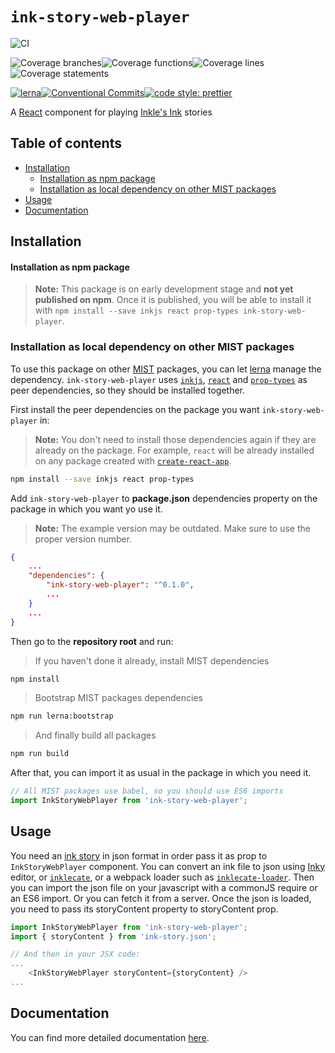 # `ink-story-web-player`

![CI](https://github.com/FranciscoFornell/MIST/workflows/CI/badge.svg)

![Coverage branches](https://franciscofornell.github.io/MIST/ink-story-web-player/badges/badge-branches.svg)![Coverage functions](https://franciscofornell.github.io/MIST/ink-story-web-player/badges/badge-functions.svg)![Coverage lines](https://franciscofornell.github.io/MIST/ink-story-web-player/badges/badge-lines.svg)![Coverage statements](https://franciscofornell.github.io/MIST/ink-story-web-player/badges/badge-statements.svg)

[![lerna](https://img.shields.io/badge/maintained%20with-lerna-cc00ff.svg)](https://lerna.js.org/)[![Conventional Commits](https://img.shields.io/badge/Conventional%20Commits-1.0.0-yellow.svg)](https://conventionalcommits.org)[![code style: prettier](https://img.shields.io/badge/code_style-prettier-ff69b4.svg?style=flat-square)](https://github.com/prettier/prettier)

A [React](https://es.reactjs.org/) component for playing [Inkle's Ink](https://www.inklestudios.com/ink/) stories

## Table of contents

- [Installation](#installation)
  - [Installation as npm package](#installation-as-npm-package)
  - [Installation as local dependency on other MIST packages](#installation-as-local-dependency-on-other-mist-packages)
- [Usage](#usage)
- [Documentation](#documentation)

## Installation

#### Installation as npm package

> **Note:**
> This package is on early development stage and **not yet published on npm**. Once it is published, you will be able to install it with `npm install --save inkjs react prop-types ink-story-web-player`.

### Installation as local dependency on other MIST packages

To use this package on other [MIST](https://github.com/FranciscoFornell/MIST) packages, you can let [lerna](https://lerna.js.org/) manage the dependency. `ink-story-web-player` uses [`inkjs`](https://github.com/y-lohse/inkjs), [`react`](https://www.npmjs.com/package/react) and [`prop-types`](https://www.npmjs.com/package/prop-types) as peer dependencies, so they should be installed together.

First install the peer dependencies on the package you want `ink-story-web-player` in:

> **Note:**
> You don't need to install those dependencies again if they are already on the package. For example, `react` will be already installed on any package created with [`create-react-app`](https://www.npmjs.com/package/create-react-app).

```bash
npm install --save inkjs react prop-types
```

Add `ink-story-web-player` to **package.json** dependencies property on the package in which you want yo use it.

> **Note:**
> The example version may be outdated. Make sure to use the proper version number.

```json
{
    ...
    "dependencies": {
        "ink-story-web-player": "^0.1.0",
        ...
    }
    ...
}
```

Then go to the **repository root** and run:

> If you haven't done it already, install MIST dependencies

```bash
npm install
```

> Bootstrap MIST packages dependencies

```bash
npm run lerna:bootstrap
```

> And finally build all packages

```bash
npm run build
```

After that, you can import it as usual in the package in which you need it.

```javascript
// All MIST packages use babel, so you should use ES6 imports
import InkStoryWebPlayer from 'ink-story-web-player';
```

## Usage

You need an [ink story](https://github.com/inkle/ink/blob/master/Documentation/WritingWithInk.md) in json format in order pass it as prop to `InkStoryWebPlayer` component.
You can convert an ink file to json using [Inky](https://github.com/inkle/inky) editor, or [`inklecate`](https://www.npmjs.com/package/inklecate), or a webpack loader such as [`inklecate-loader`](https://www.npmjs.com/package/inklecate-loader). Then you can import the json file on your javascript with a commonJS require or an ES6 import. Or you can fetch it from a server. Once the json is loaded, you need to pass its storyContent property to storyContent prop.

```javascript
import InkStoryWebPlayer from 'ink-story-web-player';
import { storyContent } from 'ink-story.json';

// And then in your JSX code:
...
    <InkStoryWebPlayer storyContent={storyContent} />
...
```

## Documentation

You can find more detailed documentation [here](https://franciscofornell.github.io/MIST/ink-story-web-player/latest).
